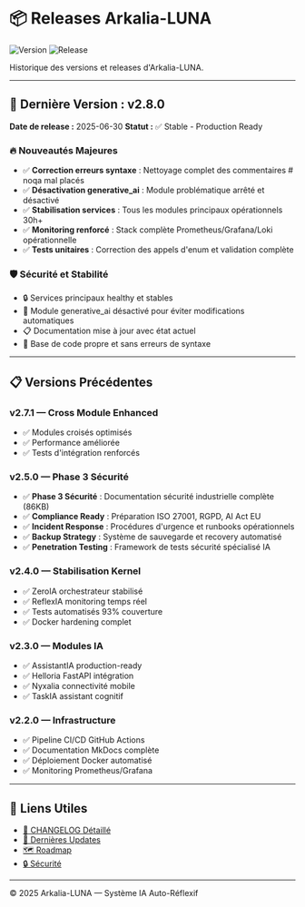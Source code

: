 # 📦 Releases Arkalia-LUNA

![Version](https://img.shields.io/badge/version-v2.8.0-blue)
![Release](https://img.shields.io/badge/release-stable-green)

Historique des versions et releases d'Arkalia-LUNA.

---

## 🚀 Dernière Version : v2.8.0

**Date de release :** 2025-06-30
**Statut :** ✅ Stable - Production Ready

### 🔥 Nouveautés Majeures

- ✅ **Correction erreurs syntaxe** : Nettoyage complet des commentaires # noqa mal placés
- ✅ **Désactivation generative_ai** : Module problématique arrêté et désactivé
- ✅ **Stabilisation services** : Tous les modules principaux opérationnels 30h+
- ✅ **Monitoring renforcé** : Stack complète Prometheus/Grafana/Loki opérationnelle
- ✅ **Tests unitaires** : Correction des appels d'enum et validation complète

### 🛡️ Sécurité et Stabilité

- 🔒 Services principaux healthy et stables
- 🚨 Module generative_ai désactivé pour éviter modifications automatiques
- 📋 Documentation mise à jour avec état actuel
- 🔧 Base de code propre et sans erreurs de syntaxe

---

## 📋 Versions Précédentes

### v2.7.1 — Cross Module Enhanced
- ✅ Modules croisés optimisés
- ✅ Performance améliorée
- ✅ Tests d'intégration renforcés

### v2.5.0 — Phase 3 Sécurité
- ✅ **Phase 3 Sécurité** : Documentation sécurité industrielle complète (86KB)
- ✅ **Compliance Ready** : Préparation ISO 27001, RGPD, AI Act EU
- ✅ **Incident Response** : Procédures d'urgence et runbooks opérationnels
- ✅ **Backup Strategy** : Système de sauvegarde et recovery automatisé
- ✅ **Penetration Testing** : Framework de tests sécurité spécialisé IA

### v2.4.0 — Stabilisation Kernel
- ✅ ZeroIA orchestrateur stabilisé
- ✅ ReflexIA monitoring temps réel
- ✅ Tests automatisés 93% couverture
- ✅ Docker hardening complet

### v2.3.0 — Modules IA
- ✅ AssistantIA production-ready
- ✅ Helloria FastAPI intégration
- ✅ Nyxalia connectivité mobile
- ✅ TaskIA assistant cognitif

### v2.2.0 — Infrastructure
- ✅ Pipeline CI/CD GitHub Actions
- ✅ Documentation MkDocs complète
- ✅ Déploiement Docker automatisé
- ✅ Monitoring Prometheus/Grafana

---

## 🔗 Liens Utiles

- [📝 CHANGELOG Détaillé](../core/changelog-detailed.md)
- [🔄 Dernières Updates](dernieres_updates.md)
- [🗺️ Roadmap](../planning/roadmap/index.md)
- [🔒 Sécurité](../security/security.md)

---

© 2025 Arkalia-LUNA — Système IA Auto-Réflexif
